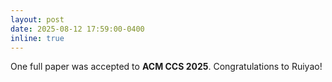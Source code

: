 ```yaml
---
layout: post
date: 2025-08-12 17:59:00-0400
inline: true
---
```


One full paper was accepted to **ACM CCS 2025**. Congratulations to Ruiyao!
